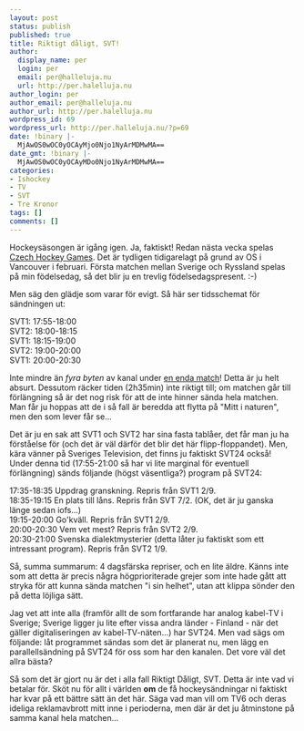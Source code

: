 ```yaml
---
layout: post
status: publish
published: true
title: Riktigt dåligt, SVT!
author:
  display_name: per
  login: per
  email: per@halleluja.nu
  url: http://per.halelluja.nu
author_login: per
author_email: per@halleluja.nu
author_url: http://per.halelluja.nu
wordpress_id: 69
wordpress_url: http://per.halleluja.nu/?p=69
date: !binary |-
  MjAwOS0wOC0yOCAyMjo0Njo1NyArMDMwMA==
date_gmt: !binary |-
  MjAwOS0wOC0yOCAyMDo0Njo1NyArMDMwMA==
categories:
- Ishockey
- TV
- SVT
- Tre Kronor
tags: []
comments: []
---
```

<p>Hockeysäsongen är igång igen. Ja, faktiskt! Redan nästa vecka spelas <a href="http://sv.wikipedia.org/wiki/Czech_Hockey_Games_2009_%28september%29">Czech Hockey Games</a>. Det är tydligen tidigarelagt på grund av OS i Vancouver i februari. Första matchen mellan Sverige och Ryssland spelas på min födelsedag, så det blir ju en trevlig födelsedagspresent. :-)</p>
<p>Men säg den glädje som varar för evigt. Så här ser tidsschemat för sändningen ut:</p>

<p>SVT1: 17:55-18:00<br />
SVT2: 18:00-18:15<br />
SVT1: 18:15-19:00<br />
SVT2: 19:00-20:00<br />
SVT1: 20:00-20:30</p>
<p>Inte mindre än <em>fyra byten</em> av kanal under <span style="text-decoration: underline;">en enda match</span>! Detta är ju helt absurt. Dessutom räcker tiden (2h35min) inte riktigt till; om matchen går till förlängning så är det nog risk för att de inte hinner sända hela matchen. Man får ju hoppas att de i så fall är beredda att flytta på "Mitt i naturen", men den som lever får se...</p>
<p>Det är ju en sak att SVT1 och SVT2 har sina fasta tablåer, det får man ju ha förståelse för (och det är väl därför det blir det här flipp-floppandet). Men, kära vänner på Sveriges Television, det finns ju faktiskt SVT24 också! Under denna tid (17:55-21:00 så har vi lite marginal för eventuell förlängning) sänds följande (högst väsentliga?) program på SVT24:</p>
<p>17:35-18:35 Uppdrag granskning. Repris från SVT1 2/9.<br />
18:35-19:15 En plats till låns. Repris från SVT 7/2. (OK, det är ju ganska länge sedan iofs...)<br />
19:15-20:00 Go'kväll. Repris från SVT1 2/9.<br />
20:00-20:30 Vem vet mest? Repris från SVT2 2/9.<br />
20:30-21:00 Svenska dialektmysterier (detta låter ju faktiskt som ett intressant program). Repris från SVT2 1/9.</p>
<p>Så, summa summarum: 4 dagsfärska repriser, och en lite äldre. Känns inte som att detta är precis några högprioriterade grejer som inte hade gått att stryka för att kunna sända matchen "i sin helhet", utan att klippa sönder den på detta löjliga sätt.</p>
<p>Jag vet att inte alla (framför allt de som fortfarande har analog kabel-TV i Sverige; Sverige ligger ju lite efter vissa andra länder - Finland - när det gäller digitaliseringen av kabel-TV-näten...) har SVT24. Men vad sägs om följande: låt programmet sändas som det är planerat nu, men lägg en parallellsändning på SVT24 för oss som har den kanalen. Det vore väl det allra bästa?</p>
<p>Så som det är gjort nu är det i alla fall Riktigt Dåligt, SVT. Detta är inte vad vi betalar för. Sköt nu för allt i världen <strong>om</strong> de få hockeysändningar ni faktiskt har kvar på ett bättre sätt än det här. Säga vad man vill om TV6 och deras ideliga reklamavbrott mitt inne i perioderna, men där är det ju åtminstone på samma kanal hela matchen...</p>
